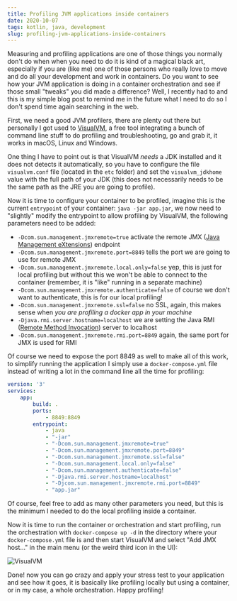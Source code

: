 ```yaml
---
title: Profiling JVM applications inside containers
date: 2020-10-07
tags: kotlin, java, development
slug: profiling-jvm-applications-inside-containers
---
```


Measuring and profiling applications are one of those things you normally don't do when when you need to do it is kind of a magical black art, especially if you are (like me) one of those persons who really love to move and do all your development and work in containers. Do you want to see how your JVM application is doing in a container orchestration and see if those small "tweaks" you did made a difference? Well, I recently had to and this is my simple blog post to remind me in the future what I need to do so I don't spend time again searching in the web.

First, we need a good JVM profilers, there are plenty out there but personally I got used to [VisualVM](https://visualvm.github.io/), a free tool integrating a bunch of command line stuff to do profiling and troubleshooting, go and grab it, it works in macOS, Linux and Windows.

One thing I have to point out is that VisualVM _needs_ a JDK installed and it does not detects it automatically, so you have to configure the file `visualvm.conf` file (located in the `etc` folder) and set the `visualvm_jdkhome` value with the full path of your JDK (this does not necessarily needs to be the same path as the JRE you are going to profile).

Now it is time to configure your container to be profiled, imagine this is the current `entrypoint` of your container: `java -jar app.jar`, we now need to "slightly" modify the entrypoint to allow profiling by VisualVM, the following parameters need to be added:

- `-Dcom.sun.management.jmxremote=true` activate the remote JMX ([Java Management eXtensions](https://en.wikipedia.org/wiki/Java_Management_Extensions)) endpoint
- `-Dcom.sun.management.jmxremote.port=8849` tells the port we are going to use for remote JMX
- `-Dcom.sun.management.jmxremote.local.only=false` yep, this is just for local profiling but without this we won't be able to connect to the container (remember, it is "like" running in a separate machine)
- `-Dcom.sun.management.jmxremote.authenticate=false` of course we don't want to authenticate, this is for our local profiling!
- `-Dcom.sun.management.jmxremote.ssl=false` no SSL, again, this makes sense when _you are profiling a docker app in your machine_
- `-Djava.rmi.server.hostname=localhost` we are setting the Java RMI ([Remote Method Invocation](https://en.wikipedia.org/wiki/Java_remote_method_invocation)) server to localhost
- `-Dcom.sun.management.jmxremote.rmi.port=8849` again, the same port for JMX is used for RMI

Of course we need to expose the port 8849 as well to make all of this work, to simplify running the application I simply use a `docker-compose.yml` file instead of writing a lot in the command line all the time for profiling:

```yaml
version: '3'
services:
	app:
		build: .
		ports:
			- 8849:8849
		entrypoint:
			- java
			- "-jar"
			- "-Dcom.sun.management.jmxremote=true"
			- "-Dcom.sun.management.jmxremote.port=8849"						
			- "-Dcom.sun.management.jmxremote.ssl=false"
			- "-Dcom.sun.management.local.only=false"
			- "-Dcom.sun.management.authenticate=false"
			- "-Djava.rmi.server.hostname=localhost"
			- "-Djcom.sun.management.jmxremote.rmi.port=8849"
			- "app.jar"
```

Of course, feel free to add as many other parameters you need, but this is the minimum I needed to do the local profiling inside a container.

Now it is time to run the container or orchestration and start profiling, run the orchestration with `docker-compose up -d` in the directory where your `docker-compose.yml` file is and then start VisualVM and select "Add JMX host..." in the main menu (or the weird third icon in the UI):

![VisualVM]({attach}/images/visualvm.png)

Done! now you can go crazy and apply your stress test to your application and see how it goes, it is basically like profiling locally but using a container, or in my case, a whole orchestration. Happy profiling!